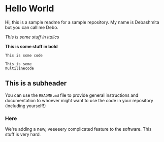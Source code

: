 # Hello World

Hi, this is a sample readme for a sample repository. My name is Debashmita but you can call me Debo.

*This is some stuff in italics*

**This is some stuff in bold**

`This is some code`

```
This is some
multilinecode
```

## This is a subheader

You can use the `README.md` file to provide general instructions and documentation to whoever might want to use the code in your repository (including yourself!)

### Here

We're adding a new, veeeeery complicated feature to the software. This stuff is very hard.